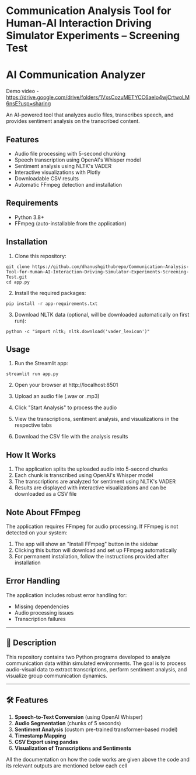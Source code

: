 # Communication Analysis Tool for Human-AI Interaction Driving Simulator Experiments – Screening Test
# AI Communication Analyzer

Demo video - https://drive.google.com/drive/folders/1VxsCozuMETYCC6aeIo4wjCrtwoLM6nsE?usp=sharing

An AI-powered tool that analyzes audio files, transcribes speech, and provides sentiment analysis on the transcribed content.

## Features

- Audio file processing with 5-second chunking
- Speech transcription using OpenAI's Whisper model
- Sentiment analysis using NLTK's VADER
- Interactive visualizations with Plotly
- Downloadable CSV results
- Automatic FFmpeg detection and installation

## Requirements

- Python 3.8+
- FFmpeg (auto-installable from the application)

## Installation

1. Clone this repository:
```
git clone https://github.com/dhanushgithubrepo/Communication-Analysis-Tool-for-Human-AI-Interaction-Driving-Simulator-Experiments-Screening-Test.git
cd app.py
```

2. Install the required packages:
```
pip install -r app-requirements.txt
```

3. Download NLTK data (optional, will be downloaded automatically on first run):
```
python -c "import nltk; nltk.download('vader_lexicon')"
```

## Usage

1. Run the Streamlit app:
```
streamlit run app.py
```

2. Open your browser at http://localhost:8501

3. Upload an audio file (.wav or .mp3)

4. Click "Start Analysis" to process the audio

5. View the transcriptions, sentiment analysis, and visualizations in the respective tabs

6. Download the CSV file with the analysis results

## How It Works

1. The application splits the uploaded audio into 5-second chunks
2. Each chunk is transcribed using OpenAI's Whisper model
3. The transcriptions are analyzed for sentiment using NLTK's VADER
4. Results are displayed with interactive visualizations and can be downloaded as a CSV file

## Note About FFmpeg

The application requires FFmpeg for audio processing. If FFmpeg is not detected on your system:

1. The app will show an "Install FFmpeg" button in the sidebar
2. Clicking this button will download and set up FFmpeg automatically
3. For permanent installation, follow the instructions provided after installation

## Error Handling

The application includes robust error handling for:
- Missing dependencies
- Audio processing issues
- Transcription failures


---

## 📌 Description
This repository contains two Python programs developed to analyze communication data within simulated environments. The goal is to process audio-visual data to extract transcriptions, perform sentiment analysis, and visualize group communication dynamics.

---

## 🛠️ Features
1. **Speech-to-Text Conversion** (using OpenAI Whisper)
2. **Audio Segmentation** (chunks of 5 seconds)
3. **Sentiment Analysis** (custom pre-trained transformer-based model)
4. **Timestamp Mapping**
5. **CSV Export using pandas**
6. **Visualization of Transcriptions and Sentiments**

All the documentation on how the code works are given above the code and its relevant outputs are mentioned below each cell
